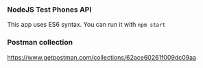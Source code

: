 ### NodeJS Test Phones API
This app uses ES6 syntax. You can run it with `npm start`

### Postman collection
https://www.getpostman.com/collections/62ace60261f009dc09aa
